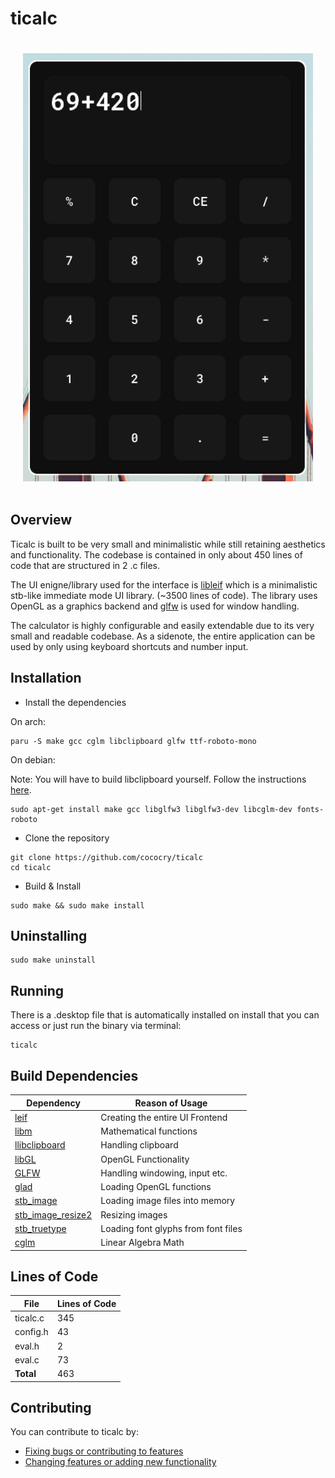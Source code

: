 # ticalc

<div style="display: flex;">
    <img src="https://github.com/cococry/ticalc/blob/main/branding/ticalc-showcase.png" style="flex: 50%; padding: 20px;" width="250px">
</div>

## Overview

Ticalc is built to be very small and minimalistic while still retaining
aesthetics and functionality. The codebase is contained in only about 450 lines of code that are
structured in 2 .c files.

The UI enigne/library used for the interface is [libleif](https://github.com/cococry/leif) which is
a minimalistic stb-like immediate mode UI library. (~3500 lines of code). The library uses OpenGL
as a graphics backend and [glfw](https://github.com/glfw/glfw) is used for window handling.

The calculator is highly configurable and easily extendable due to its very small and readable codebase.
As a sidenote, the entire application can be used by only using keyboard shortcuts and number input.

## Installation

- Install the dependencies


On arch:
```console
paru -S make gcc cglm libclipboard glfw ttf-roboto-mono
```

On debian:


Note: You will have to build libclipboard yourself.
Follow the instructions [here](https://github.com/jtanx/libclipboard?tab=readme-ov-file#building).
```console
sudo apt-get install make gcc libglfw3 libglfw3-dev libcglm-dev fonts-roboto
```

- Clone the repository
```console
git clone https://github.com/cococry/ticalc
cd ticalc
```

- Build & Install

```console
sudo make && sudo make install
```

## Uninstalling

```console
sudo make uninstall
```

## Running

There is a .desktop file that is automatically installed on install that you can
access or just run the binary via terminal:

```console
ticalc
```

## Build Dependencies

| Dependency         |  Reason of Usage    |
| ----------------|-------------|
| [leif](https://github.com/cococry/leif) | Creating the entire UI Frontend |
| [libm](https://en.wikipedia.org/wiki/C_mathematical_functions#libm) | Mathematical functions |
| [llibclipboard](https://github.com/jtanx/libclipboard) | Handling clipboard |
| [libGL](https://dri.freedesktop.org/wiki/libGL/) | OpenGL Functionality |
| [GLFW](https://github.com/glfw/glfw) | Handling windowing, input etc. |
| [glad](https://github.com/Dav1dde/glad) | Loading OpenGL functions |
| [stb_image](https://github.com/nothings/stb/blob/master/stb_image.h) | Loading image files into memory |
| [stb_image_resize2](https://github.com/nothings/stb/blob/master/stb_image_resize2.h) | Resizing images |
| [stb_truetype](https://github.com/nothings/stb/blob/master/stb_truetype.h) | Loading font glyphs from font files |
| [cglm](https://github.com/recp/cglm) | Linear Algebra Math |

## Lines of Code

| File         |  Lines of Code |
| -------------|----------------|
| ticalc.c     | 345            |
| config.h     | 43             |
| eval.h       | 2              |
| eval.c       | 73             |
| **Total**    | 463            |

## Contributing
You can contribute to ticalc by:
  - [Fixing bugs or contributing to features](https://github.com/cococry/ticalc/issues)
  - [Changing features or adding new functionality](https://github.com/cococry/ticalc/pulls)
